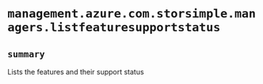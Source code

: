 # `management.azure.com.storsimple.managers.listfeaturesupportstatus`

## `summary`
Lists the features and their support status


